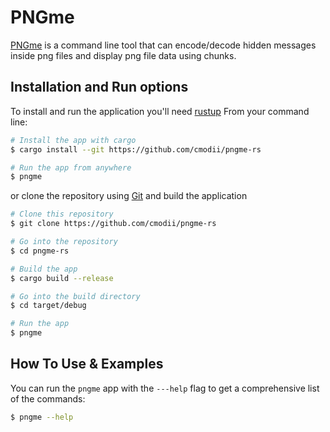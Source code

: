 # PNGme
[PNGme](https://jrdngr.github.io/pngme_book/introduction.html) is a command line tool that can encode/decode hidden messages inside png files and display png file data using chunks.
## Installation and Run options
To install and run the application you'll need  [rustup](https://www.rust-lang.org/tools/install)
From your command line:
```sh
# Install the app with cargo
$ cargo install --git https://github.com/cmodii/pngme-rs

# Run the app from anywhere
$ pngme
```

or clone the repository using [Git](https://git-scm.com/) and build the application
```sh
# Clone this repository
$ git clone https://github.com/cmodii/pngme-rs

# Go into the repository
$ cd pngme-rs

# Build the app
$ cargo build --release

# Go into the build directory
$ cd target/debug

# Run the app
$ pngme
```
## How To Use & Examples
You can run the ``pngme`` app with the ``---help`` flag to get a comprehensive list of the commands:
```sh
$ pngme --help
```
